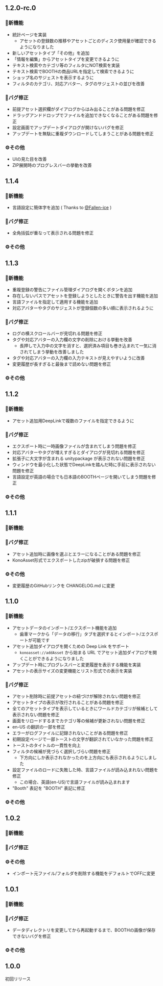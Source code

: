 ## 1.2.0-rc.0

### 🚀新機能
- 統計ページを実装
  - アセットの登録数の推移やアセットごとのディスク使用量が確認できるようになりました
- 新しいアセットタイプ「その他」を追加
- 「情報を編集」からアセットタイプを変更できるように
- テキスト検索やカテゴリ等のフィルタにNOT検索を実装
- テキスト検索でBOOTHの商品URLを指定して検索できるように
- ショップ名のサジェストを表示するように
- フィルタのカテゴリ、対応アバター、タグのサジェストの並びを改善

### 🐛バグ修正
- 前提アセット選択欄がダイアログからはみ出ることがある問題を修正
- ドラッグアンドドロップでファイルを追加できなくなることがある問題を修正
- 設定画面でアップデートダイアログが開けないバグを修正
- アップデートを無駄に重複ダウンロードしてしまうことがある問題を修正

### ⚙️その他
- UIの見た目を改善
- ZIP展開時のプログレスバーの挙動を改善

## 1.1.4

### 🚀新機能
- 言語設定に簡体字を追加 ( Thanks to [@Fallen-ice](https://github.com/Fallen-ice) )

### 🐛バグ修正
- 全角括弧が重なって表示される問題を修正

### ⚙️その他

## 1.1.3

### 🚀新機能
- 重複登録の警告にファイル管理ダイアログを開くボタンを追加
- 存在しないパスでアセットを登録しようとしたときに警告を出す機能を追加
- 言語ファイルを指定して適用する機能を追加
- 対応アバターやタグのサジェストが登録個数の多い順に表示されるように

### 🐛バグ修正
- ログの横スクロールバーが見切れる問題を修正
- タグや対応アバターの入力欄の文字の削除における挙動を改善
  - 長押しで入力中の文字を消すと、選択済み項目も巻き込まれて一気に消されてしまう挙動を改善しました
- タグや対応アバターの入力欄の入力テキストが見えやすいように改善
- 変更履歴が長すぎると最後まで読めない問題を修正

### ⚙️その他

## 1.1.2

### 🚀新機能
- アセット追加用DeepLinkで複数のファイルを指定できるように

### 🐛バグ修正
- エクスポート時に一時画像ファイルが含まれてしまう問題を修正
- 対応アバターやタグが増えすぎるとダイアログが見切れる問題を修正
- 拡張子に大文字が含まれる unitypackage が表示されない問題を修正
- ウィンドウを最小化した状態でDeepLinkを踏んだ時に手前に表示されない問題を修正
- 言語設定が英語の場合でも日本語のBOOTHページを開いてしまう問題を修正

### ⚙️その他

## 1.1.1

### 🚀新機能

### 🐛バグ修正
- アセット追加時に画像を選ぶとエラーになることがある問題を修正
- KonoAsset形式でエクスポートしたzipが破損する問題を修正

### ⚙️その他
- 変更履歴のGitHubリンクを CHANGELOG.md に変更

## 1.1.0

### 🚀新機能
- アセットデータのインポート/エクスポート機能を追加
  - 歯車マークから「データの移行」タブを選択するとインポート/エクスポートが可能です
- アセット追加ダイアログを開くための Deep Link をサポート
  - `konoasset://addAsset` から始まる URL でアセット追加ダイアログを開くことができるようになりました
- アップデート時にプログレスバーと変更履歴を表示する機能を実装
- アセットの表示サイズの変更機能とリスト形式での表示を実装

### 🐛バグ修正
- アセット削除時に前提アセットの紐づけが解除されない問題を修正
- アセットタイプの表示が改行されることがある問題を修正
- 全てのアセットタイプを表示しているときにワールドカテゴリが候補として表示されない問題を修正
- 画面をリロードするまでカテゴリ等の候補が更新されない問題を修正
- en-US の翻訳の一部を修正
- エラーがログファイルに記録されないことがある問題を修正
- 初期設定ページで一部トーストの文字が翻訳されていなかった問題を修正
- トーストのタイトルの一貫性を向上
- フィルタの候補が見づらく選択しづらい問題を修正
  - 下方向にしか表示されなかったのを上方向にも表示されるようにしました
- 設定ファイルのロードに失敗した時、言語ファイルが読み込まれない問題を修正
  - この場合、英語(en-US)で言語ファイルが読み込まれます
- "Booth" 表記を "BOOTH" 表記に修正

### ⚙️その他

## 1.0.2

### 🚀新機能

### 🐛バグ修正

### ⚙️その他
- インポート元ファイル/フォルダを削除する機能をデフォルトでOFFに変更

## 1.0.1

### 🚀新機能

### 🐛バグ修正
- データディレクトリを変更してから再起動するまで、BOOTHの画像が保存できないバグを修正

### ⚙️その他

## 1.0.0

初回リリース
